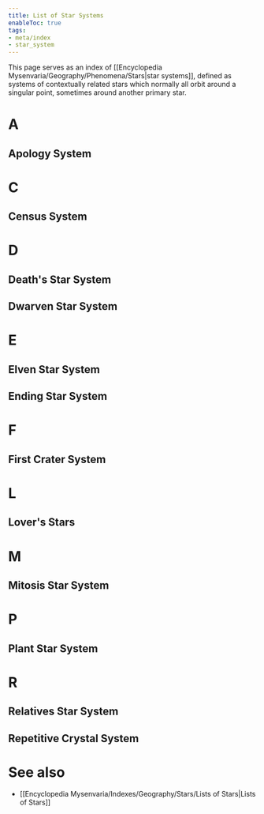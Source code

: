 ```yaml
---
title: List of Star Systems
enableToc: true
tags:
- meta/index
- star_system
---
```


This page serves as an index of [[Encyclopedia Mysenvaria/Geography/Phenomena/Stars|star systems]], defined as systems of contextually related stars which normally all orbit around a singular point, sometimes around another primary star.

# A
## Apology System

# C
## Census System

# D
## Death's Star System

## Dwarven Star System

# E
## Elven Star System

## Ending Star System

# F
## First Crater System

# L
## Lover's Stars

# M
## Mitosis Star System

# P
## Plant Star System

# R
## Relatives Star System

## Repetitive Crystal System

# See also
- [[Encyclopedia Mysenvaria/Indexes/Geography/Stars/Lists of Stars|Lists of Stars]]
